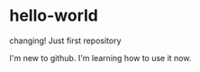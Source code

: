 # hello-world




changing! Just first repository


I'm new to github. I'm learning how to use it now.
